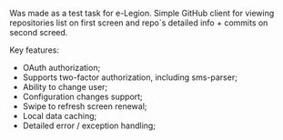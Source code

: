 Was made as a test task for e-Legion. 
Simple GitHub client for viewing repositories list on first screen and repo`s detailed info + commits on second screed.

Key features:

- OAuth authorization;
- Supports two-factor authorization, including sms-parser;
- Ability to change user;
- Configuration changes support;
- Swipe to refresh screen renewal;
- Local data caching;
- Detailed error / exception handling;
